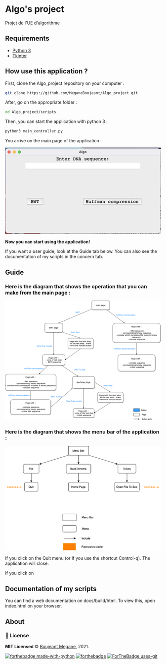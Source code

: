 # Algo's project
Projet de l'UE d'algorithme

## Requirements
* [Python 3](https://www.python.org/)
* [Tkinter](https://docs.python.org/3/library/tkinter.html)

## How use this application  ?

First, clone the Algo_project repository on your computer :

```sh
git clone https://github.com/MeganeBoujeant/Algo_project.git
```

After, go on the appropriate folder :

```sh
cd Algo_project/scripts
```

Then, you can start the application with python 3 :

```python
python3 main_controller.py
```

You arrive on the main page of the application :

![main_page](images/main_page.png)

**Now you can start using the application!**

If you want a user guide, look at the Guide tab below.
You can also see the documentation of my scripts in the concern tab.

## Guide

### Here is the diagram that shows the operation that you can make from the main page :

![main_page_diagram](images/main_page_diagram.png)

### Here is the diagram that shows the menu bar of the application :

![menu_bar_diagram](images/menu_bar_diagram.png)

If you click on the Quit menu (or if you use the shortcut Control-q).
The application will close.

If you click on 


## Documentation of my scripts
You can find a web documentation on docs/build/html.
To view this, open index.html on your browser.

## About

### :scroll: License 
**MIT Licensed** © [Boujeant Megane](https://github.com/MeganeBoujeant), 2021.

[![forthebadge made-with-python](http://ForTheBadge.com/images/badges/made-with-python.svg)](https://www.python.org/)
[![forthebadge](https://forthebadge.com/images/badges/made-with-markdown.svg)](https://forthebadge.com)
[![ForTheBadge uses-git](http://ForTheBadge.com/images/badges/uses-git.svg)](https://GitHub.com/)
